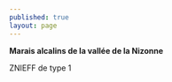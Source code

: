 ```yaml
---
published: true
layout: page
---
```

**Marais alcalins de la vallée de la Nizonne**

ZNIEFF de type 1

